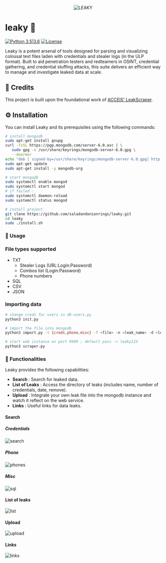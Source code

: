 <p align="center">
  <img src="https://github.com/saladandonionrings/leaky/assets/61053314/cc059d48-f246-410e-8d1d-97a4b39d7865" alt="LEAKY">
</p>

# leaky :key:
[![Python 3.5|3.6](https://img.shields.io/badge/python-3.x-green.svg)](https://www.python.org/) 
[![License](https://img.shields.io/badge/license-GPLv3-red.svg)](https://raw.githubusercontent.com/almandin/fuxploider/master/LICENSE.md)

Leaky is a potent arsenal of tools designed for parsing and visualizing colossal text files laden with credentials and stealer logs (in the ULP format). Built to aid penetration testers and redteamers in OSINT, credential gathering, and credential stuffing attacks, this suite delivers an efficient way to manage and investigate leaked data at scale.

## :star2: Credits
This project is built upon the foundational work of [ACCEIS' LeakScraper](https://github.com/Acceis/leakScraper).

## :gear: Installation

You can install Leaky and its prerequisites using the following commands:

```bash
# install mongodb
sudo apt-get install gnupg
curl -fsSL https://pgp.mongodb.com/server-6.0.asc | \
   sudo gpg -o /usr/share/keyrings/mongodb-server-6.0.gpg \
   --dearmor
echo "deb [ signed-by=/usr/share/keyrings/mongodb-server-6.0.gpg] http://repo.mongodb.org/apt/debian bullseye/mongodb-org/6.0 main" | sudo tee /etc/apt/sources.list.d/mongodb-org-6.0.list
sudo apt-get update
sudo apt-get install -y mongodb-org

# start mongodb
sudo systemctl enable mongod
sudo systemctl start mongod
# if failed :
sudo systemctl daemon-reload
sudo systemctl status mongod

# install project
git clone https://github.com/saladandonionrings/leaky.git
cd leaky
sudo ./install.sh
```

### :rocket: Usage
### File types supported
- TXT 
  - Stealer Logs (URL:Login:Password)
  - Combos list (Login:Password)
  - Phone numbers
- SQL
- CSV
- JSON

### Importing data

```bash
# change creds for users in db-users.py
python3 init.py 

# import the file into mongodb
python3 import.py -t {creds,phone,misc} -f <file> -n <leak_name> -d <leak_date>

# start web instance on port 9999 ; default pass -> leaky123
python3 scraper.py
```
### :mag_right: Functionalities
Leaky provides the following capabilities:

* **Search** : Search for leaked data.
* **List of Leaks** : Access the directory of leaks (includes name, number of credentials, date, remove).
* **Upload** : Integrate your own leak file into the mongodb instance and watch it reflect on the web service.
* **Links** : Useful links for data leaks.

#### Search
##### Credentials
![search](https://github.com/user-attachments/assets/9253220e-9d02-4523-803d-d40290c6d5e7)

##### Phone
![phones](https://github.com/user-attachments/assets/3c435c44-9a5b-474b-bbac-b9d375cc04d6)

##### Misc
![sql](https://github.com/user-attachments/assets/c94a2006-619a-4ce9-aa03-cf88040eed8f)

#### List of leaks
![list](https://github.com/user-attachments/assets/e9feed06-e289-4dc9-b1d3-21d8faa90807)

#### Upload
![upload](https://github.com/user-attachments/assets/3785fb49-7fa3-404e-be12-b3efc1086802)

#### Links
![links](https://github.com/user-attachments/assets/2fa0a902-4bf8-4db0-be22-4bdc35ec1c23)
